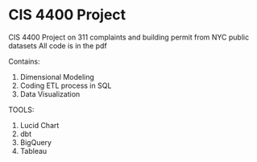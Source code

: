 # CIS 4400 Project
CIS 4400 Project on 311 complaints and building permit from NYC public datasets
All code is in the pdf

Contains:
1) Dimensional Modeling
2) Coding ETL process in SQL
3) Data Visualization

TOOLS:
1. Lucid Chart
2. dbt
3. BigQuery
4. Tableau
